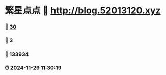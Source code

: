 # 繁星点点 :link: http://blog.52013120.xyz 
### :page_facing_up: [30](http://blog.52013120.xyz/tag.html) 
### :speech_balloon: 3 
### :hibiscus: 133934 
### :alarm_clock: 2024-11-29 11:30:19 

